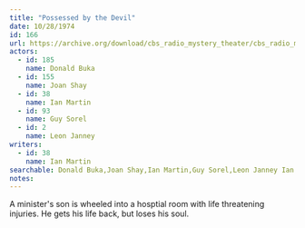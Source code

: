 ```yaml
---
title: "Possessed by the Devil"
date: 10/28/1974
id: 166
url: https://archive.org/download/cbs_radio_mystery_theater/cbs_radio_mystery_theater-0151-0200.zip/cbs_radio_mystery_theater-0151-0200%2Fcbsrmt_0166_possessed_by_the_devil.mp3
actors:  
  - id: 185
    name: Donald Buka  
  - id: 155
    name: Joan Shay  
  - id: 38
    name: Ian Martin  
  - id: 93
    name: Guy Sorel  
  - id: 2
    name: Leon Janney
writers:  
  - id: 38
    name: Ian Martin
searchable: Donald Buka,Joan Shay,Ian Martin,Guy Sorel,Leon Janney Ian Martin
notes:  
---
```

A minister's son is wheeled into a hosptial room with life threatening injuries. He gets his life back, but loses his soul.